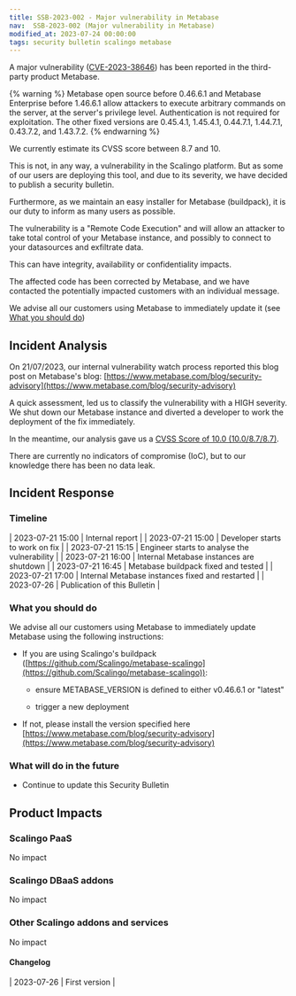 ```yaml
---
title: SSB-2023-002 - Major vulnerability in Metabase
nav:  SSB-2023-002 (Major vulnerability in Metabase)
modified_at: 2023-07-24 00:00:00
tags: security bulletin scalingo metabase
---
```


A major vulnerability ([CVE-2023-38646](https://www.cvedetails.com/cve/CVE-2023-38646)) has been reported in the third-party product Metabase.

{% warning %}
Metabase open source before 0.46.6.1 and Metabase Enterprise before 1.46.6.1
allow attackers to execute arbitrary commands on the server, at the server's
privilege level. Authentication is not required for exploitation. The other
fixed versions are 0.45.4.1, 1.45.4.1, 0.44.7.1, 1.44.7.1, 0.43.7.2, and
1.43.7.2.
{% endwarning %}

We currently estimate its CVSS score between 8.7 and 10.

This is not, in any way, a vulnerability in the Scalingo platform. But as some of our users are deploying this tool, and due to its severity, we have decided to publish a security bulletin.

Furthermore, as we maintain an easy installer for Metabase (buildpack), it is our duty to inform as many users as possible.

The vulnerability is a "Remote Code Execution" and will allow an attacker to take total control of your Metabase instance, and possibly to connect to your datasources and exfiltrate data.

This can have integrity, availability or confidentiality impacts.

The affected code has been corrected by Metabase, and we have contacted the potentially impacted customers with an individual message.

We advise all our customers using Metabase to immediately update it (see [What you should do](#what-you-should-do))

## Incident Analysis

On 21/07/2023, our internal vulnerability watch process reported this blog post on Metabase's blog: [https://www.metabase.com/blog/security-advisory](https://www.metabase.com/blog/security-advisory)

A quick assessment, led us to classify the vulnerability with a HIGH severity.
We shut down our Metabase instance and diverted a developer to work the deployment of the fix immediately.

In the meantime, our analysis gave us a [CVSS Score of 10.0 (10.0/8.7/8.7)](https://nvd.nist.gov/vuln-metrics/cvss/v3-calculator?vector=AV:N/AC:L/PR:N/UI:N/S:C/C:H/I:H/A:H/E:U/RL:O/RC:C/CR:H/IR:H/AR:H/MAV:N/MAC:L/MPR:N/MUI:N/MS:C/MC:H/MI:H/MA:H&version=3.1).

There are currently no indicators of compromise (IoC), but to our knowledge there has been no data leak.

## Incident Response

### Timeline

| 2023-07-21 15:00 | Internal report |
| 2023-07-21 15:00 | Developer starts to work on fix |
| 2023-07-21 15:15 | Engineer starts to analyse the vulnerability |
| 2023-07-21 16:00 | Internal Metabase instances are shutdown |
| 2023-07-21 16:45 | Metabase buildpack fixed and tested |
| 2023-07-21 17:00 | Internal Metabase instances fixed and restarted |
| 2023-07-26 | Publication of this Bulletin |

### What you should do

We advise all our customers using Metabase to immediately update Metabase using the following instructions:

- If you are using Scalingo's buildpack
  ([https://github.com/Scalingo/metabase-scalingo](https://github.com/Scalingo/metabase-scalingo)):

  - ensure METABASE_VERSION is defined to either v0.46.6.1 or "latest"

  - trigger a new deployment

- If not, please install the version specified here [https://www.metabase.com/blog/security-advisory](https://www.metabase.com/blog/security-advisory)

### What will do in the future

- Continue to update this Security Bulletin

## Product Impacts

### Scalingo PaaS

No impact

### Scalingo DBaaS addons

No impact

### Other Scalingo addons and services

No impact

#### **Changelog**

| 2023-07-26 |  First version |
